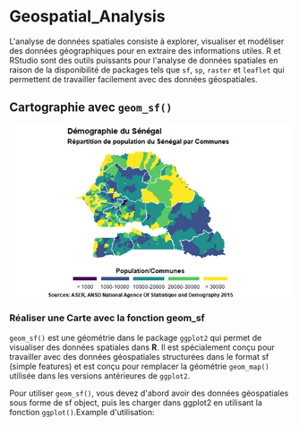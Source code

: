 # Geospatial_Analysis

L'analyse de données spatiales consiste à explorer, visualiser et modéliser des données géographiques pour en extraire des informations utiles. R et RStudio sont des outils puissants pour l'analyse de données spatiales en raison de la disponibilité de packages tels que `sf`, `sp`, `raster` et `leaflet` qui permettent de travailler facilement avec des données géospatiales.

## Cartographie avec `geom_sf()`

![Cartographie-Senegal-Demographic](map.png)

### Réaliser une Carte avec la fonction **geom_sf**

`geom_sf()` est une géométrie dans le package `ggplot2` qui permet de visualiser des données spatiales dans __R__. Il est spécialement conçu pour travailler avec des données géospatiales structurées dans le format sf (simple features) et est conçu pour remplacer la géométrie `geom_map()` utilisée dans les versions antérieures de `ggplot2`.

Pour utiliser `geom_sf()`, vous devez d'abord avoir des données géospatiales sous forme de sf object, puis les charger dans ggplot2 en utilisant la fonction `ggplot()`.Example d'utilisation: